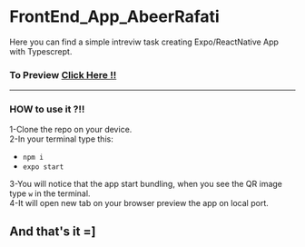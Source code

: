 # FrontEnd_App_AbeerRafati


Here you can find a simple intreviw task creating Expo/ReactNative  App with Typescrept.

### To Preview  [Click Here !!](https://photos.app.goo.gl/KfrUzeZjCRUt4XAF8)


__________________________________


### **HOW to use it ?!!**       
    
1-Clone the repo on your device.      
2-In your terminal type this:     
   - `npm i`
   - `expo start`    
   
   
3-You will notice that the app start bundling, when you see the QR image type `w` in the terminal.       
4-It will open new tab on your browser preview the app on local port.

## And that's it =]
